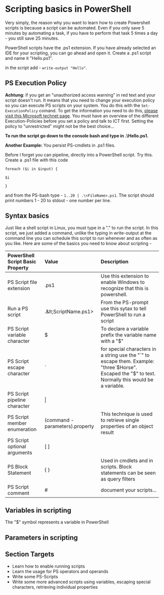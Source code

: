 # Scripting basics in PowerShell

Very simply, the reason why you want to learn how to create Powershell scripts is because a script can be automated. Even if you only save 5 minutes by automating a task, if you have to perform that task 5 times a day - you still save 25 minutes.

PowerShell scripts have the .ps1 extension. If you have already selected an IDE for your scripting, you can go ahead and open it. Create a .ps1 script and name it "Hello.ps1".

in the script add - `write-output "Hello"`.

## PS Execution Policy

**Achtung**: if you get an "unauthorized access warning" in red text and your script doesn't run. It means that you need to change your execution policy so you can execute PS scripts on your system. You do this with the `Set-ExecutionPolicy` comand. To get the information you need to do this, [please visit this Microsoft technet page](https://technet.microsoft.com/en-us/library/ee176961.aspx). You must have an overview of the different Execution-Policies before you set a policy and talk to ICT first. Setting the policy to "unrestricted" might not be the best choice...

**To run the script go down to the console bash and type in .\Hello.ps1.**

**Another Example:** You persist PS-cmdlets in .ps1 files.

Before I forget you can pipeline, directly into a PowerShell script. Try this. Create a .ps1 file with this code

`foreach ($i in $input) {`

`$i`

`}`

and from the PS-bash type - `1..20 | .\<FileName>.ps1`. The script should print numbers 1 - 20 to stdout - one number per line.

## Syntax basics

Just like a shell script in Linux, you must type in a ".\" to run the script. In this script, we just added a command, unlike the typing in write-output at the command line you can schedule this script to run whenever and as often as you like. Here are some of the basics you need to know about scripting -

| PowerShell Script Basic Property | Value | Description |
| :--- | :--- | :--- |
| PS Script file extension | .ps1 | Use this extension to enable Windows to recognize that this is powershell. |
| Run a PS script | .\&lt;ScriptName.ps1&gt; | From the PS-prompt use this sytax to tell PowerShell to run a script |
| PS Script variable character | $ | To declare a variable prefix the variable name with a "$" |
| PS Script escape character | \` | for special characters in a string use the "\`" to escape them. Example: "three\`$Horse". Escaped the "$" to text. Normally this would be a variable. |
| PS Script pipeline character | \| |  |
| PS Script member enumeration | \(command -parameters\).property | This technique is used to retrieve single properties of an object result |
| PS Script optional arguments | \[ \] |  |
| PS Block Statement | { } | Used in cmdlets and in scripts. Block statements can be seen as query filters |
| PS Script comment | \# | document your scripts... |

## Variables in scripting

The "$" symbol represents a variable in PowerShell

## Parameters in scripting

## Section Targets

* Learn how to enable running scripts
* Learn the usage for PS operators and operands
* Write some PS-Scripts
* Write some more advanced scripts using variables, escaping special characters, retrieving individual properties




